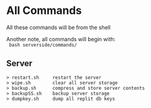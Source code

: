 # All Commands
All these commands will be from the shell

Another note, all commands will begin with:\
`
bash serverside/commands/`

## Server
```
> restart.sh     restart the server
> wipe.sh        clear all server storage
> backup.sh      compress and store server contents
> backupSS.sh    backup server storage
> dumpkey.sh     dump all replit db keys
```